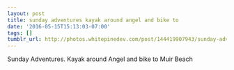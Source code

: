 ```yaml
---
layout: post
title: sunday adventures kayak around angel and bike to
date: '2016-05-15T15:13:03-07:00'
tags: []
tumblr_url: http://photos.whitepinedev.com/post/144419907943/sunday-adventures-kayak-around-angel-and-bike-to
---
```

Sunday Adventures.  Kayak around Angel and bike to Muir Beach
